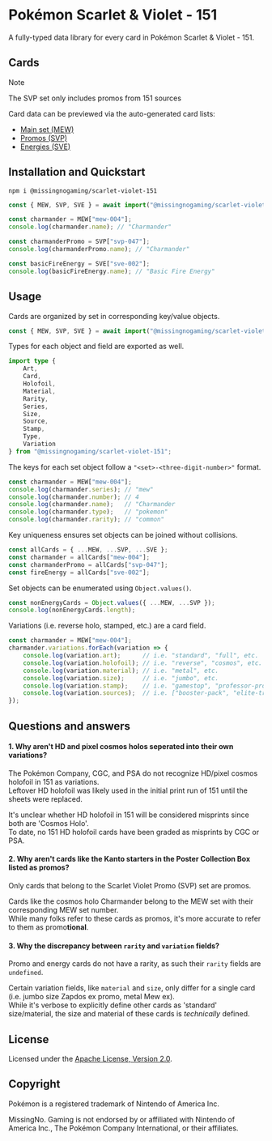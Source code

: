 # Pokémon Scarlet & Violet - 151

A fully-typed data library for every card in Pokémon Scarlet & Violet - 151.

## Cards

> [!NOTE]  
> The SVP set only includes promos from 151 sources

Card data can be previewed via the auto-generated card lists:

* [Main set (MEW)](/docs/MEW.md)
* [Promos (SVP)](/docs/MEW.md)
* [Energies (SVE)](/docs/MEW.md)

## Installation and Quickstart

```
npm i @missingnogaming/scarlet-violet-151
```

```typescript
const { MEW, SVP, SVE } = await import("@missingnogaming/scarlet-violet-151");

const charmander = MEW["mew-004"];
console.log(charmander.name); // "Charmander"

const charmanderPromo = SVP["svp-047"];
console.log(charmanderPromo.name); // "Charmander"

const basicFireEnergy = SVE["sve-002"];
console.log(basicFireEnergy.name); // "Basic Fire Energy"
```

## Usage

Cards are organized by set in corresponding key/value objects.

```typescript
const { MEW, SVP, SVE } = await import("@missingnogaming/scarlet-violet-151");
```

Types for each object and field are exported as well.

```typescript
import type {
	Art,
	Card,
	Holofoil,
	Material,
	Rarity,
	Series,
	Size,
	Source,
	Stamp,
	Type,
	Variation
} from "@missingnogaming/scarlet-violet-151";
```

The keys for each set object follow a `"<set>-<three-digit-number>"` format.

```typescript
const charmander = MEW["mew-004"];
console.log(charmander.series); // "mew"
console.log(charmander.number); // 4
console.log(charmander.name);   // "Charmander
console.log(charmander.type);   // "pokemon"
console.log(charmander.rarity); // "common"
```

Key uniqueness ensures set objects can be joined without collisions.

```typescript
const allCards = { ...MEW, ...SVP, ...SVE };
const charmander = allCards["mew-004"];
const charmanderPromo = allCards["svp-047"];
const fireEnergy = allCards["sve-002"];
```

Set objects can be enumerated using `Object.values()`.

```typescript
const nonEnergyCards = Object.values({ ...MEW, ...SVP });
console.log(nonEnergyCards.length);
```

Variations (i.e. reverse holo, stamped, etc.) are a card field.

```typescript
const charmander = MEW["mew-004"];
charmander.variations.forEach(variation => {
	console.log(variation.art);      // i.e. "standard", "full", etc.
	console.log(variation.holofoil); // i.e. "reverse", "cosmos", etc.
	console.log(variation.material); // i.e. "metal", etc.
	console.log(variation.size);     // i.e. "jumbo", etc.
	console.log(variation.stamp);    // i.e. "gamestop", "professor-program", etc.
	console.log(variation.sources);  // i.e. ["booster-pack", "elite-trainer-box", ...]
});
```

## Questions and answers

#### 1. Why aren't HD and pixel cosmos holos seperated into their own variations?

The Pokémon Company, CGC, and PSA do not recognize HD/pixel cosmos holofoil in 151 as variations.<br/>
Leftover HD holofoil was likely used in the initial print run of 151 until the sheets were replaced.

It's unclear whether HD holofoil in 151 will be considered misprints since both are 'Cosmos Holo'.<br/>
To date, no 151 HD holofoil cards have been graded as misprints by CGC or PSA.

#### 2. Why aren't cards like the Kanto starters in the Poster Collection Box listed as promos?

Only cards that belong to the Scarlet Violet Promo (SVP) set are promos.<br/>

Cards like the cosmos holo Charmander belong to the MEW set with their corresponding MEW set number.<br/>
While many folks refer to these cards as promos, it's more accurate to refer to them as promo**tional**.<br/>

#### 3. Why the discrepancy between `rarity` and `variation` fields?

Promo and energy cards do not have a rarity, as such their `rarity` fields are `undefined`.

Certain variation fields, like `material` and `size`, only differ for a single card (i.e. jumbo size Zapdos ex promo,
metal Mew ex).<br/>
While it's verbose to explicitly define other cards as 'standard' size/material, the size and material of these cards
is _technically_ defined.

## License

Licensed under the [Apache License, Version 2.0](/LICENSE.md).

## Copyright

Pokémon is a registered trademark of Nintendo of America Inc.

MissingNo. Gaming is not endorsed by or affiliated with Nintendo of America Inc., The Pokémon Company International, or
their affiliates.